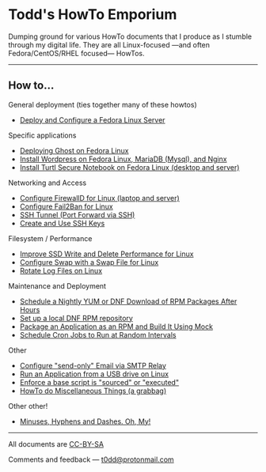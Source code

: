 # Todd's HowTo Emporium

Dumping ground for various HowTo documents that I produce as I stumble through
my digital life. They are all Linux-focused &mdash;and often Fedora/CentOS/RHEL
focused&mdash; HowTos.

---

## How to...

General deployment (ties together many of these howtos)
* [Deploy and Configure a Fedora Linux Server](https://github.com/taw00/howto/blob/master/howto-deploy-and-configure-a-minimalistic-fedora-linux-server.md)

Specific applications
* [Deploying Ghost on Fedora Linux](https://github.com/taw00/howto/blob/master/howto-install-ghost-on-fedora.md)
* [Install Wordpress on Fedora Linux, MariaDB (Mysql), and Nginx](https://github.com/taw00/howto/blob/master/howto-install-wordpress-on-fedora.md)
* [Install Turtl Secure Notebook on Fedora Linux (desktop and server)](https://github.com/taw00/turtl-rpm)

Networking and Access
* [Configure FirewallD for Linux (laptop and server)](https://github.com/taw00/howto/blob/master/howto-configure-firewalld.md)
* [Configure Fail2Ban for Linux](https://github.com/taw00/howto/blob/master/howto-configure-fail2ban.md)
* [SSH Tunnel (Port Forward via SSH)](https://github.com/taw00/howto/blob/master/howto-ssh-tunnel.md)
* [Create and Use SSH Keys](https://github.com/taw00/howto/blob/master/howto-ssh-keys.md)

Filesystem / Performance
* [Improve SSD Write and Delete Performance for Linux](https://github.com/taw00/howto/blob/master/howto-enable-ssd-trim-for-linux.md)
* [Configure Swap with a Swap File for Linux](https://github.com/taw00/howto/blob/master/howto-configure-swap-file-for-linux.md)
* [Rotate Log Files on Linux](https://github.com/taw00/howto/blob/master/howto-logrotate.md)

Maintenance and Deployment
* [Schedule a Nightly YUM or DNF Download of RPM Packages After Hours](https://github.com/taw00/howto/blob/master/howto-schedule-cron-jobs-to-download-rpm-packages-after-hours.md)
* [Set up a local DNF RPM repository](https://github.com/taw00/howto/blob/master/howto-setup-a-local-yum-dnf-repository.md)
* [Package an Application as an RPM and Build It Using Mock](https://github.com/taw00/howto/blob/master/howto-package-an-app-as-an-rpm-and-build-it-using-mock.md)
* [Schedule Cron Jobs to Run at Random Intervals](https://github.com/taw00/howto/blob/master/howto-schedule-cron-jobs-to-run-at-random-intervals.md)

Other
* [Configure "send-only" Email via SMTP Relay](https://github.com/taw00/howto/blob/master/howto-configure-send-only-email-via-smtp-relay.md)
* [Run an Application from a USB drive on Linux](https://github.com/taw00/howto/blob/master/howto-run-an-application-from-a-usb-drive-on-linux.md)
* [Enforce a base script is "sourced" or "executed"](https://github.com/taw00/howto/blob/master/howto-enforce-bash-script-is-sourced-or-executed.md)
* [HowTo do Miscellaneous Things (a grabbag)](https://github.com/taw00/howto/blob/master/howto-miscellaneous-useful-things.md)

Other other!
* [Minuses, Hyphens and Dashes. Oh, My!](https://github.com/taw00/howto/blob/master/howto-dashes.md)

---

All documents are [CC-BY-SA](https://github.com/taw00/howto/blob/master/LICENSE.cc-by-sa.md)

Comments and feedback &mdash; <t0dd@protonmail.com>
